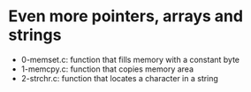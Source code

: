 # Even more pointers, arrays and strings
* 0-memset.c: function that fills memory with a constant byte
* 1-memcpy.c: function that copies memory area
* 2-strchr.c: function that locates a character in a string
